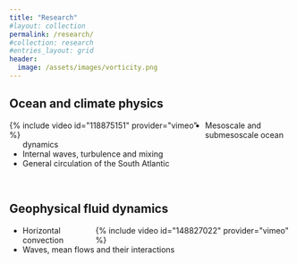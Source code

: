 ```yaml
---
title: "Research"
#layout: collection
permalink: /research/
#collection: research
#entries_layout: grid
header:
  image: /assets/images/vorticity.png
---
```


## Ocean and climate physics
<div style="width:350px; float: left">
    {% include video id="118875151" provider="vimeo" %}
</div>

- Mesoscale and submesoscale ocean dynamics
- Internal waves, turbulence and mixing
- General circulation of the South Atlantic

<br />

## Geophysical fluid dynamics
<div style="width:350px; float: right">
    {% include video id="148827022" provider="vimeo" %}
</div>

- Horizontal convection
- Waves, mean flows and their interactions




